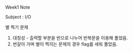 Week1 Note

Subject : I/O

별 찍기 문제
1. 대칭성 - 출력할 부분을 반으로 나누어 반복문을 이용해 풀었음.
2. 번갈아 가며 별이 찍히는 문제의 경우 flag를 세워 풀었음.

